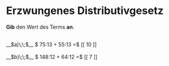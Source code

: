 <!--
version:  0.0.1

language: de

@style
main > *:not(:last-child) {
  margin-bottom: 3rem;
}

input {
    text-align: center;
}

.flex-container {
    display: flex;
    flex-wrap: wrap;
    align-items: stretch;
    gap: 20px;
}

.flex-child {
    flex: 1;
    min-width: 350px;
    margin-right: 20px;
}

@media (max-width: 400px) {
    .flex-child {
        flex: 100%;
        margin-right: 0;
    }
}
@end

formula: \carry   \textcolor{red}{\scriptsize #1}
formula: \digit   \rlap{\carry{#1}}\phantom{#2}#2
formula: \permil  \text{‰}

import: https://raw.githubusercontent.com/LiaTemplates/Tikz-Jax/main/README.md

script: https://cdn.jsdelivr.net/gh/LiaTemplates/Tikz-Jax@main/dist/index.js


tags: Distributivgesetz, Division, leicht, niedrig, Angeben

comment: Der Wert des Terms ist gesucht, doch ist die Division nur mit dem Distributivgesetz zu lösen, wenn nur die natürlichen Zahlen bekannt sind. 

author: Martin Lommatzsch

-->



# Erzwungenes Distributivgesetz

**Gib** den Wert des Terms **an**.

<section class="flex-container">

<div class="flex-child">
<br>
__$a)\;\;$__ $ 75:13 + 55:13 =$ [[  10  ]]
<br>
</div>
<div class="flex-child">
<br>
__$b)\;\;$__ $ 148:12 + 64:12 =$ [[  7  ]]
<br>
</div>
</section>
<br>
<br>
<br>
<br>

